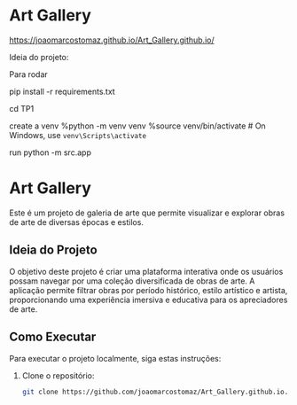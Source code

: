 # Art Gallery

https://joaomarcostomaz.github.io/Art_Gallery.github.io/

Ideia do projeto:

Para rodar

pip install -r requirements.txt

cd TP1

create a venv 
%python -m venv venv
%source venv/bin/activate  # On Windows, use `venv\Scripts\activate`

run python -m src.app

# Art Gallery

Este é um projeto de galeria de arte que permite visualizar e explorar obras de arte de diversas épocas e estilos.

## Ideia do Projeto

O objetivo deste projeto é criar uma plataforma interativa onde os usuários possam navegar por uma coleção diversificada de obras de arte. A aplicação permite filtrar obras por período histórico, estilo artístico e artista, proporcionando uma experiência imersiva e educativa para os apreciadores de arte.

## Como Executar

Para executar o projeto localmente, siga estas instruções:

1. Clone o repositório:

   ```bash
   git clone https://github.com/joaomarcostomaz/Art_Gallery.github.io.git
